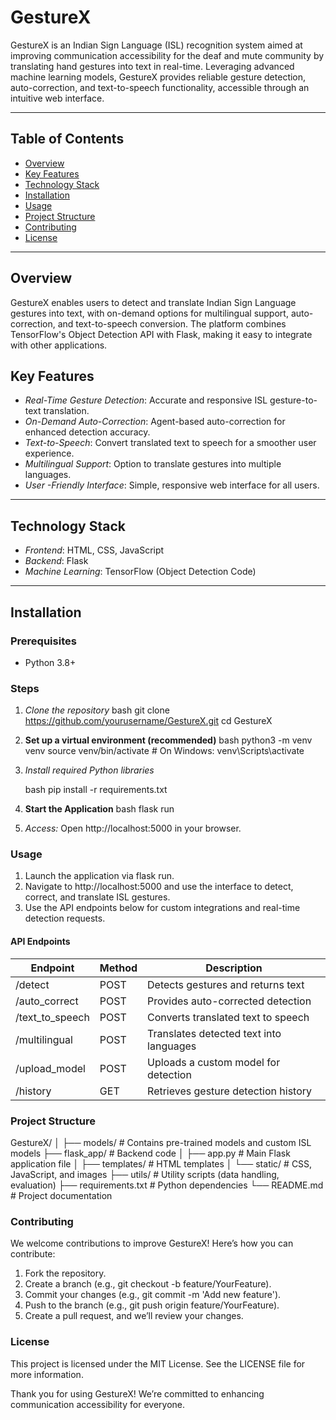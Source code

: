 # GestureX

GestureX is an Indian Sign Language (ISL) recognition system aimed at improving communication accessibility for the deaf and mute community by translating hand gestures into text in real-time. Leveraging advanced machine learning models, GestureX provides reliable gesture detection, auto-correction, and text-to-speech functionality, accessible through an intuitive web interface.

---

## Table of Contents
- [Overview](#overview)
- [Key Features](#key-features)
- [Technology Stack](#technology-stack)
- [Installation](#installation)
- [Usage](#usage)
- [Project Structure](#project-structure)
- [Contributing](#contributing)
- [License](#license)

---

## Overview

GestureX enables users to detect and translate Indian Sign Language gestures into text, with on-demand options for multilingual support, auto-correction, and text-to-speech conversion. The platform combines TensorFlow's Object Detection API with Flask, making it easy to integrate with other applications.

## Key Features

- *Real-Time Gesture Detection*: Accurate and responsive ISL gesture-to-text translation.
- *On-Demand Auto-Correction*: Agent-based auto-correction for enhanced detection accuracy.
- *Text-to-Speech*: Convert translated text to speech for a smoother user experience.
- *Multilingual Support*: Option to translate gestures into multiple languages.
- *User -Friendly Interface*: Simple, responsive web interface for all users.

---

## Technology Stack

- *Frontend*: HTML, CSS, JavaScript
- *Backend*: Flask
- *Machine Learning*: TensorFlow (Object Detection Code)

---

## Installation

### Prerequisites
- Python 3.8+

### Steps

1. *Clone the repository*
   bash
   git clone https://github.com/yourusername/GestureX.git
   cd GestureX

2. **Set up a virtual environment (recommended)**
    bash
    python3 -m venv venv
    source venv/bin/activate  # On Windows: venv\Scripts\activate
3. *Install required Python libraries*

    bash
    pip install -r requirements.txt
4. **Start the Application**
    bash
    flask run
5. *Access:* Open http://localhost:5000 in your browser.

### Usage 
1. Launch the application via flask run. 
2. Navigate to http://localhost:5000 and use the interface to detect, correct, and translate ISL gestures.
3. Use the API endpoints below for custom integrations and real-time detection requests.
#### API Endpoints

| Endpoint              | Method | Description                               |
|-----------------------|--------|-------------------------------------------|
| /detect             | POST   | Detects gestures and returns text         |
| /auto_correct       | POST   | Provides auto-corrected detection         |
| /text_to_speech     | POST   | Converts translated text to speech        |
| /multilingual       | POST   | Translates detected text into languages   |
| /upload_model       | POST   | Uploads a custom model for detection      |
| /history            | GET    | Retrieves gesture detection history       |

### Project Structure

GestureX/
│
├── models/                    # Contains pre-trained models and custom ISL models
├── flask_app/                 # Backend code
│   ├── app.py                 # Main Flask application file
│   ├── templates/             # HTML templates
│   └── static/                # CSS, JavaScript, and images
├── utils/                     # Utility scripts (data handling, evaluation)
├── requirements.txt           # Python dependencies
└── README.md                  # Project documentation
### Contributing
We welcome contributions to improve GestureX! Here’s how you can contribute:

1. Fork the repository.
2. Create a branch (e.g., git checkout -b feature/YourFeature).
3. Commit your changes (e.g., git commit -m 'Add new feature').
4. Push to the branch (e.g., git push origin feature/YourFeature).
5. Create a pull request, and we’ll review your changes.
### License
This project is licensed under the MIT License. See the LICENSE file for more information.

Thank you for using GestureX! We’re committed to enhancing communication accessibility for everyone.
